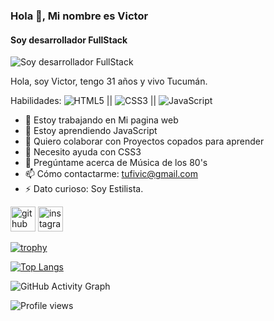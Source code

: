 ### Hola 👋, Mi nombre es Victor
#### Soy desarrollador FullStack
![Soy desarrollador FullStack](https://arturssmirnovs.github.io/github-profile-readme-generator/images/banner.png)

Hola, soy Victor, tengo 31 años y vivo Tucumán.

Habilidades: ![HTML5](https://img.shields.io/badge/html5-%23E34F26.svg?style=for-the-badge&logo=html5&logoColor=white) ||  	![CSS3](https://img.shields.io/badge/css3-%231572B6.svg?style=for-the-badge&logo=css3&logoColor=white) ||  ![JavaScript](https://img.shields.io/badge/javascript-%23323330.svg?style=for-the-badge&logo=javascript&logoColor=%23F7DF1E)

- 🔭 Estoy trabajando en Mi pagina web 
- 🌱 Estoy aprendiendo JavaScript 
- 👯 Quiero colaborar con Proyectos copados para aprender 
- 🤔 Necesito ayuda con CSS3 
- 💬 Pregúntame acerca de Música de los 80's 
- 📫 Cómo contactarme: tufivic@gmail.com 
- ⚡ Dato curioso: Soy Estilista. 


[<img src='https://cdn.jsdelivr.net/npm/simple-icons@3.0.1/icons/github.svg' alt='github' height='40'>](https://github.com/https://github.com/TQcmd37)  [<img src='https://cdn.jsdelivr.net/npm/simple-icons@3.0.1/icons/instagram.svg' alt='instagram' height='40'>](https://www.instagram.com/https://www.instagram.com/tqbarber_66//)  

[![trophy](https://github-profile-trophy.vercel.app/?username=https://github.com/TQcmd37)](https://github.com/ryo-ma/github-profile-trophy)

[![Top Langs](https://github-readme-stats.vercel.app/api/top-langs/?username=https://github.com/TQcmd37)](https://github.com/anuraghazra/github-readme-stats)

![GitHub Activity Graph](https://activity-graph.herokuapp.com/graph?username=https://github.com/TQcmd37)  

![Profile views](https://gpvc.arturio.dev/https://github.com/TQcmd37)  
